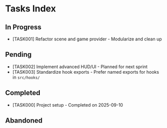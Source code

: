 # Tasks Index

## In Progress

- [TASK001] Refactor scene and game provider - Modularize and clean up

## Pending

- [TASK002] Implement advanced HUD/UI - Planned for next sprint
- [TASK003] Standardize hook exports - Prefer named exports for hooks in `src/hooks/`

## Completed

- [TASK000] Project setup - Completed on 2025-09-10

## Abandoned
